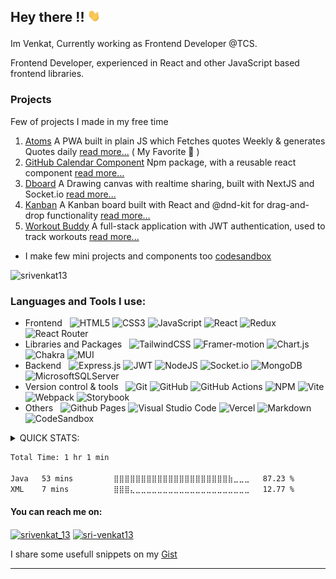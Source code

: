 ## <p align = "left">  Hey there !! <img src="./assets/Hi.gif" height="20px" > </p>

<!-- [Venkat](http://www.venkat13.ml) can add this to the end to link my website -->
<!-- ### <p align = "left">  I'm a Self taught  FrontEnd developer.</p> -->

Im Venkat, Currently working as Frontend Developer @TCS.

Frontend Developer, experienced in React and other JavaScript based frontend libraries.

<!-- Experienced in React and other JavaScript based frontend libraries, with a passion for creating dynamic and responsive web applications. Over the past 3 years, I have honed my skills in front-end development, specializing in React and its ecosystem. Along with UI developement I have experience in handling Unit testing and Deployment. I like to  solve complex problems and am eager to learn and implement the latest technologies. -->

<!-- <p align= "center"><img  src="./assets/yay-hooray-doraemon.gif" alt  = "excited-doraemon" /></p> -->

### Projects 
Few of projects I made in my free time
1. [Atoms](https://srivenkat13.github.io/atoms/) A PWA built in plain JS which Fetches quotes Weekly & generates Quotes daily [read more...](https://github.com/srivenkat13/atoms) ( My Favorite 💖 )
2. [GitHub Calendar Component](https://www.npmjs.com/package/github-calendar-component) Npm package, with a reusable react component [read more...](https://github.com/srivenkat13/github-calendar-component)
3. [Dboard](https://dboard-draw.vercel.app/) A Drawing canvas with realtime sharing, built with NextJS and Socket.io [read more...](https://github.com/srivenkat13/dboard/)
4. [Kanban](https://srivenkat13.github.io/kanban-board-dnd/) A Kanban board built with React and @dnd-kit for drag-and-drop functionality [read more...](https://github.com/srivenkat13/kanban-board-dnd)
5. [Workout Buddy](https://workout-buddy-sv.vercel.app) A full-stack application with JWT authentication, used to track workouts [read more...](https://github.com/srivenkat13/workout-buddy-app)

* I make few mini projects and components too [codesandbox](https://codesandbox.io/u/srivenkat13)
  
<!--  adding the languages known -->
<!-- from : https://github.com/Ileriayo/markdown-badges#-languages -->
<p align="left"> <img src="https://komarev.com/ghpvc/?username=srivenkat13&label=Profile%20views&color=orange&style=flat-square" alt="srivenkat13" height="35px" /> </p>

###  Languages and Tools  I use:

- Frontend &nbsp;
 	![HTML5](https://img.shields.io/badge/html5-%23E34F26.svg?style=for-the-badge&logo=html5&logoColor=white)
  ![CSS3](https://img.shields.io/badge/css3-%231572B6.svg?style=for-the-badge&logo=css3&logoColor=white)
  ![JavaScript](https://img.shields.io/badge/javascript-%23323330.svg?style=for-the-badge&logo=javascript&logoColor=%23F7DF1E)
  ![React](https://img.shields.io/badge/react-%2320232a.svg?style=for-the-badge&logo=react&logoColor=%2361DAFB)
  ![Redux](https://img.shields.io/badge/redux-%23593d88.svg?style=for-the-badge&logo=redux&logoColor=white)
  ![React Router](https://img.shields.io/badge/React_Router-CA4245?style=for-the-badge&logo=react-router&logoColor=white)
- Libraries and Packages &nbsp;
  ![TailwindCSS](https://img.shields.io/badge/tailwindcss-%2338B2AC.svg?style=for-the-badge&logo=tailwind-css&logoColor=white)
  ![Framer-motion](https://img.shields.io/badge/Framer-black?style=for-the-badge&logo=framer&logoColor=blue)
  ![Chart.js](https://img.shields.io/badge/chart.js-F5788D.svg?style=for-the-badge&logo=chart.js&logoColor=white)
  ![Chakra](https://img.shields.io/badge/chakra-%234ED1C5.svg?style=for-the-badge&logo=chakraui&logoColor=white)
  ![MUI](https://img.shields.io/badge/MUI-%230081CB.svg?style=for-the-badge&logo=mui&logoColor=white)
- Backend &nbsp;
  ![Express.js](https://img.shields.io/badge/express.js-%23404d59.svg?style=for-the-badge&logo=express&logoColor=%2361DAFB)
  ![JWT](https://img.shields.io/badge/JWT-black?style=for-the-badge&logo=JSON%20web%20tokens)
  ![NodeJS](https://img.shields.io/badge/node.js-6DA55F?style=for-the-badge&logo=node.js&logoColor=white)
  ![Socket.io](https://img.shields.io/badge/Socket.io-black?style=for-the-badge&logo=socket.io&badgeColor=010101)
  ![MongoDB](https://img.shields.io/badge/MongoDB-%234ea94b.svg?style=for-the-badge&logo=mongodb&logoColor=white)
  ![MicrosoftSQLServer](https://img.shields.io/badge/Microsoft%20SQL%20Server-CC2927?style=for-the-badge&logo=microsoft%20sql%20server&logoColor=white)
-  Version control & tools &nbsp;
 ![Git](https://img.shields.io/badge/git-%23F05033.svg?style=for-the-badge&logo=git&logoColor=white)
 ![GitHub](https://img.shields.io/badge/github-%23121011.svg?style=for-the-badge&logo=github&logoColor=white)
 ![GitHub Actions](https://img.shields.io/badge/github%20actions-%232671E5.svg?style=for-the-badge&logo=githubactions&logoColor=white)
  ![NPM](https://img.shields.io/badge/NPM-%23CB3837.svg?style=for-the-badge&logo=npm&logoColor=white)
  ![Vite](https://img.shields.io/badge/vite-%23646CFF.svg?style=for-the-badge&logo=vite&logoColor=white)
  ![Webpack](https://img.shields.io/badge/webpack-%238DD6F9.svg?style=for-the-badge&logo=webpack&logoColor=black)
  ![Storybook](https://img.shields.io/badge/-Storybook-FF4785?style=for-the-badge&logo=storybook&logoColor=white)
- Others &nbsp;
  ![Github Pages](https://img.shields.io/badge/github%20pages-121013?style=for-the-badge&logo=github&logoColor=white)
  ![Visual Studio Code](https://img.shields.io/badge/Visual%20Studio%20Code-0078d7.svg?style=for-the-badge&logo=visual-studio-code&logoColor=white)  ![Vercel](https://img.shields.io/badge/vercel-%23000000.svg?style=for-the-badge&logo=vercel&logoColor=white)
  ![Markdown](https://img.shields.io/badge/markdown-%23000000.svg?style=for-the-badge&logo=markdown&logoColor=white)
  ![CodeSandbox](https://img.shields.io/badge/Codesandbox-040404?style=for-the-badge&logo=codesandbox&logoColor=DBDBDB)



<details>
 <summary> QUICK STATS: </summary>
<p>&nbsp;</p>
<!--   <p><img align="center" src="https://github-readme-streak-stats.herokuapp.com/?user=srivenkat13&" alt="srivenkat13" /></p> -->
  <p><img align="center" src="https://streak-stats.demolab.com?user=srivenkat13&theme=rising-sun&border_radius=20" alt="srivenkat13" /></p>
<!--   [GitHub Streak](https://streak-stats.demolab.com?user=srivenkat13&theme=rising-sun&border_radius=20)](https://git.io/streak-stats) -->
  <p><img align="center" src="https://github-readme-stats.vercel.app/api/top-langs?username=srivenkat13&show_icons=true&theme=tokyonight&locale=en" alt="srivenkat13" /></p>

  <p>&nbsp;<img align="center" src="https://github-readme-stats.vercel.app/api?username=srivenkat13&show_icons=true&theme=tokyonight&locale=en&bg_color=00000000" alt="srivenkat13" /></p>
</details>

<!--START_SECTION:waka-->

```txt
Total Time: 1 hr 1 min

Java   53 mins         ⣿⣿⣿⣿⣿⣿⣿⣿⣿⣿⣿⣿⣿⣿⣿⣿⣿⣿⣿⣿⣿⣷⣀⣀⣀   87.23 %
XML    7 mins          ⣿⣿⣿⣄⣀⣀⣀⣀⣀⣀⣀⣀⣀⣀⣀⣀⣀⣀⣀⣀⣀⣀⣀⣀⣀   12.77 %
```

<!--END_SECTION:waka-->

#### You can reach me on:
<p align="left">
<a href="https://twitter.com/srivenkat_13" target="blank"><img align="center" src="https://raw.githubusercontent.com/rahuldkjain/github-profile-readme-generator/master/src/images/icons/Social/twitter.svg" alt="srivenkat_13" height="20" width="30" /></a>
<a href="https://linkedin.com/in/sri-venkat13" target="blank"><img align="center" src="https://raw.githubusercontent.com/rahuldkjain/github-profile-readme-generator/master/src/images/icons/Social/linked-in-alt.svg" alt="sri-venkat13" height="20" width="30" /></a>
</p>

I share some usefull snippets on my [Gist](https://gist.github.com/srivenkat13)
<!-- <p align="left"> <a href="https://twitter.com/srivenkat_13" target="blank"><img src="https://img.shields.io/twitter/follow/srivenkat_13?logo=twitter&style=for-the-badge" alt="srivenkat_13" /></a> </p> -->
 
---

